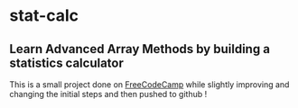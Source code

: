 # stat-calc

## Learn Advanced Array Methods by building a statistics calculator

This is a small project done on [FreeCodeCamp](https://www.freecodecamp.org/learn/javascript-algorithms-and-data-structures-v8/#learn-advanced-array-methods-by-building-a-statistics-calculator) while slightly improving and changing the initial steps and then pushed to github ! 


